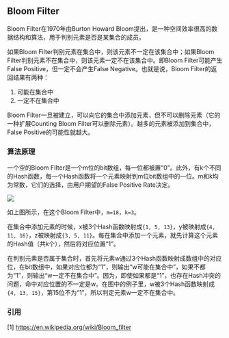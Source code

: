 ## Bloom Filter

Bloom Filter在1970年由Burton Howard Bloom提出，是一种空间效率很高的数据结构和算法，用于判别元素是否是某集合的成员。

如果Bloom Filter判别元素在集合中，则该元素不一定在该集合中；如果Bloom Filter判别元素不在集合中，则该元素一定不在该集合中。即Bloom Filter可能产生False Positive，但一定不会产生False Negative。也就是说，Bloom Filter的返回结果有两种：

1. 可能在集合中
2. 一定不在集合中

Bloom Filter一旦被建立，可以向它的集合中添加元素，但不可以删除元素（它的一种扩展Counting Bloom Filter可以删除元素）。越多的元素被添加到集合中，False Positive的可能性就越大。

### 算法原理

一个空的Bloom FIlter是一个m位的bit数组，每一位都被置“0”。此外，有k个不同的Hash函数，每一个Hash函数将一个元素映射到m位bit数组中的一位。m和k均为常数，它们的选择，由用户期望的False Positive Rate决定。

![](/techdoc/docs/algo/images/649px-Bloom_filter.svg.png)

如上图所示，在这个Bloom Filter中，`m=18`，`k=3`。

在集合中添加元素的时候，x被3个Hash函数映射成`{1, 5, 13}`，y被映射成`{4, 11, 16}`，z被映射成`{3, 5, 11}`。每在集合中添加一个元素，就先计算这个元素的Hash值（共k个），然后将对应位置“1”。

在判别元素是否属于集合时，首先将元素w通过3个Hash函数映射成数组中的对应位，在bit数组中，如果对应位都为“1”，则输出“w可能在集合中”，如果不都为“1”，则输出“w一定不在集合中”。因为，即使如果都是“1”，也存在Hash冲突的问题，命中对应位置的不一定是w。在图中的例子里，w被3个Hash函数映射成`{4, 13, 15}`，第15位不为“1”，所以判定元素w一定不在集合中。

### 引用

[1] https://en.wikipedia.org/wiki/Bloom_filter